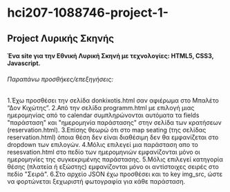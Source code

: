 # hci207-1088746-project-1-

## Project Λυρικής Σκηνής
#### Ένα site για την Εθνική Λυρική Σκηνή με τεχνολογίες: HTML5, CSS3, Javascript.

###### Παραπάνω προσθήκες/επεξηγήσεις:

1.Έχω προσθέσει την σελίδα donkixotis.html σαν αφιέρωμα στο Μπαλέτο “Δον Κιχώτης”.
2.Από την σελίδα programm.html με επιλογή μιας ημερομηνίας από το calendar συμπληρώνονται αυτόματα τα fields "παράσταση" και "ημερομηνία παράστασης" στην σελίδα των κρατήσεων (reservation.html).
3.Επίσης θεωρώ ότι στο map seating (της σελίδας reservation.html) όποια θέση δεν είναι διαθέσιμη δεν θα εμφανίζεται στο dropdown των επιλογών.
4.Μόλις επιλεγεί μια παράσταση απο το resesvation.html στο πεδίο των ημερομηνιών εμφανίζονται μόνο οι ημερομηνίες της συγκεκριμένης παράστασης.
5.Μόλις επιλεγεί κατηγορία θέσης (πλατεία ή εξώστης) εμφανίζονται μόνο οι αντίστοιχες σειρές στο πεδίο "Σειρά".
6.Στο αρχείο JSON  έχω προσθέσει και  το key img_src, ώστε να φορτώνεται ξεχωριστή φωτογραφία για κάθε παράσταση.
